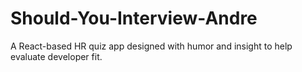 # Should-You-Interview-Andre
A React-based HR quiz app designed with humor and insight to help evaluate developer fit.
